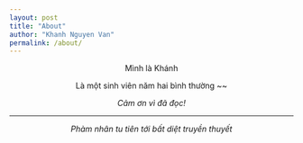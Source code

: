 ```yaml
---
layout: post
title: "About"
author: "Khanh Nguyen Van"
permalink: /about/
---
```


<p style="text-align: center;">Mình là Khánh</p>
<p style="text-align: center;">Là một sinh viên năm hai bình thường ~~ </p>

<p style="text-align: center;"><em>Cảm ơn vì đã đọc!<em></p>






---


<p style="text-align: center;"><em>Phàm nhân tu tiên tới bất diệt truyền thuyết</em></p>




 